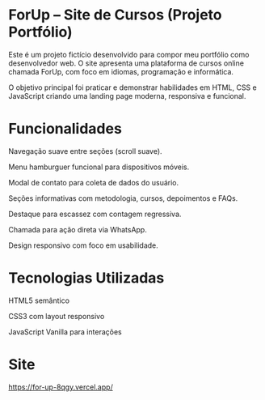# ForUp – Site de Cursos (Projeto Portfólio)
Este é um projeto fictício desenvolvido para compor meu portfólio como desenvolvedor web. O site apresenta uma plataforma de cursos online chamada ForUp, com foco em idiomas, programação e informática.

O objetivo principal foi praticar e demonstrar habilidades em HTML, CSS e JavaScript criando uma landing page moderna, responsiva e funcional.


# Funcionalidades
Navegação suave entre seções (scroll suave).

Menu hamburguer funcional para dispositivos móveis.

Modal de contato para coleta de dados do usuário.

Seções informativas com metodologia, cursos, depoimentos e FAQs.

Destaque para escassez com contagem regressiva.

Chamada para ação direta via WhatsApp.

Design responsivo com foco em usabilidade.

# Tecnologias Utilizadas
HTML5 semântico

CSS3 com layout responsivo

JavaScript Vanilla para interações

# Site
https://for-up-8qgy.vercel.app/
